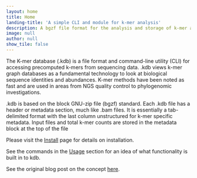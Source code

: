 ```yaml
---
layout: home
title: Home
landing-title: 'A simple CLI and module for k-mer analysis'
description: A bgzf file format for the analysis and storage of k-mer abundances.
image: null
author: null
show_tile: false
---
```


The K-mer database (.kdb) is a file format and command-line utility (CLI) for accessing precomputed k-mers from sequencing data. .kdb views k-mer graph databases as a fundamental technology to look at biological sequence identities and abundances. K-mer methods have been noted as fast and are used in areas from NGS quality control to phylogenomic investigations.

.kdb is based on the block GNU-zip file (bgzf) standard. Each .kdb file has a header or metadata section, much like .bam files. It is essentially a tab-delimited format with the last column unstructured for k-mer specific metadata. Input files and total k-mer counts are stored in the metadata block at the top of the file

Please visit the [Install](/installation) page for details on installation.

See the commands in the [Usage](/quickstart#usage) section for an idea of what functionality is built in to kdb.

See the original blog post on the concept [here](https://matthewralston.github.io/blog/kmer-database-format-part-1).

